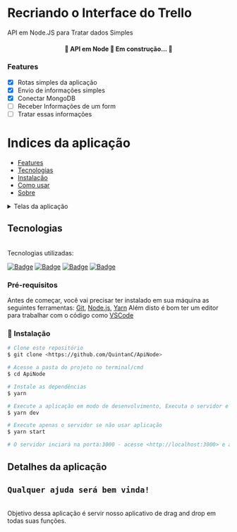 # Recriando o Interface do Trello

API em Node.JS para Tratar dados Simples

<h4 align="center"> 
	🚧  API em Node 🚀 Em construção...  🚧
</h4>

### Features

- [x] Rotas simples da aplicação
- [x] Envio de informações simples
- [x] Conectar MongoDB
- [ ] Receber Informações de um form
- [ ] Tratar essas informações

Indices da aplicação
=================
<!--ts-->
   * [Features](#Features)
   * [Tecnologias](#tecnologias)
   * [Instalação](#instalação)
   * [Como usar](#comandos)
   * [Sobre](#Detalhes-da-aplicação)
<!--te-->

<details>
  <summary>Telas da aplicação</summary>
    <img src="src/images/README/home.png" width='340px' height='150px'>
    <img src="src/images/README/home.png" width='340px' height='150px'>
    <img src="src/images/README/home.png" width='340px' height='150px'>
</details>



## Tecnologias

<br>
Tecnologias utilizadas:<br>

<a href="https://code.visualstudio.com/">![Badge](https://img.shields.io/badge/-Visual%20Studio%20Code-000000?style=for-the-badge&logo=visual-studio-code)</a>
<a href="https://nodejs.org/en/">![Badge](https://img.shields.io/badge/-Node%20JS-1d662e?style=for-the-badge&logo=node.js)</a>
<a href="https://www.w3schools.com/css/">![Badge](https://img.shields.io/badge/-CSS-blue?style=for-the-badge&logo=css3)</a>
<a href="https://www.typescriptlang.org/">![Badge](https://img.shields.io/badge/-Typescript-000000?style=for-the-badge&logo=typescript)</a>

### Pré-requisitos

Antes de começar, você vai precisar ter instalado em sua máquina as seguintes ferramentas:
[Git](https://git-scm.com), [Node.js](https://nodejs.org/en/), [Yarn](https://yarnpkg.com/) 
Além disto é bom ter um editor para trabalhar com o código como [VSCode](https://code.visualstudio.com/)

### 🎲 Instalação

```bash
# Clone este repositório
$ git clone <https://github.com/QuintanC/ApiNode>

# Acesse a pasta do projeto no terminal/cmd
$ cd ApiNode

# Instale as dependências
$ yarn

# Execute a aplicação em modo de desenvolvimento, Executa o servidor e a aplicação juntos
$ yarn dev

# Execute apenas o servidor se não usar aplicação
$ yarn start

# O servidor inciará na porta:3000 - acesse <http://localhost:3000> e a aplicação Da api na porta:5000 -  acesse <http://localhost:5000>
```
## Detalhes da aplicação  
## `Qualquer ajuda será bem vinda!` 
<br>
Objetivo dessa aplicação é servir nosso aplicativo de drag and drop em todas suas funções.
